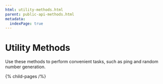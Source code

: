 ```yaml
---
html: utility-methods.html
parent: public-api-methods.html
metadata:
  indexPage: true
---
```

# Utility Methods

Use these methods to perform convenient tasks, such as ping and random number generation.

{% child-pages /%}
